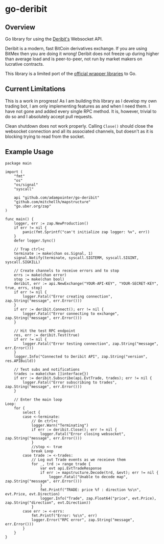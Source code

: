 # go-deribit

## Overview

Go library for using the [Deribit's](https://www.deribit.com/reg-3027.8327) Websocket API. 

Deribit is a modern, fast BitCoin derivatives exchange. If you are using BitMex then you are doing it wrong! Deribit does not freeze up during higher than average load and is peer-to-peer, not run by market makers on lucrative contracts.

This library is a limited port of the [official wrapper libraries](https://github.com/deribit) to Go.

## Current Limitations

This is a work in progress! As I am building this library as I develop my own trading bot, I am only implementing features as and when I need them. I have not gone and added every single RPC method. It is, however, trivial to do so and I absolutely accept pull requests.

Clean shutdown does not work properly. Calling `Close()` should close the websocket connection and all its associated channels, but doesn't as it is blocking trying to read from the socket.

## Example Usage

```
package main

import (
	"fmt"
	"os"
	"os/signal"
	"syscall"

	api "github.com/adampointer/go-deribit"
	"github.com/mitchellh/mapstructure"
	"go.uber.org/zap"
)

func main() {
	logger, err := zap.NewProduction()
	if err != nil {
		panic(fmt.Sprintf("can't initialize zap logger: %v", err))
	}
	defer logger.Sync()

    // Trap ctrl+c
	terminate := make(chan os.Signal, 1)
	signal.Notify(terminate, syscall.SIGTERM, syscall.SIGINT, syscall.SIGKILL)

    // Create channels to receive errors and to stop
	errs := make(chan error)
	stop := make(chan bool)
	deribit, err := api.NewExchange("YOUR-API-KEY", "YOUR-SECRET-KEY", true, errs, stop)
	if err != nil {
		logger.Fatal("Error creating connection", zap.String("message", err.Error()))
	}
	if err := deribit.Connect(); err != nil {
		logger.Fatal("Error connecting to exchange", zap.String("message", err.Error()))
	}

    // Hit the test RPC endpoint
	res, err := deribit.Test(true)
	if err != nil {
		logger.Fatal("Error testing connection", zap.String("message", err.Error()))
	}
	logger.Info("Connected to Deribit API", zap.String("version", res.APIBuild))

	// Test subs and notifications
	trades := make(chan []interface{})
	if err := deribit.Subscribe(api.EvtTrade, trades); err != nil {
		logger.Fatal("Error subscribing to trades", zap.String("message", err.Error()))
	}

    // Enter the main loop
Loop:
	for {
		select {
		case <-terminate:
            // On ctrl+c
			logger.Warn("Terminating")
			if err := deribit.Close(); err != nil {
				logger.Fatal("Error closing websocket", zap.String("message", err.Error()))
			}
			//stop <- true
			break Loop
		case trade := <-trades:
            // Log out Trade events as we receieve them
			for _, trd := range trade {
				var evt api.EvtTradeResponse
				if err := mapstructure.Decode(trd, &evt); err != nil {
					logger.Fatal("Unable to decode map", zap.String("message", err.Error()))
				}
				fmt.Printf("TRADE: price %f : direction %s\n", evt.Price, evt.Direction)
				logger.Info("Trade", zap.Float64("price", evt.Price), zap.String("direction", evt.Direction))
			}
		case err := <-errs:
			fmt.Printf("Error: %s\n", err)
			logger.Error("RPC error", zap.String("message", err.Error()))
		}
	}
}
```
